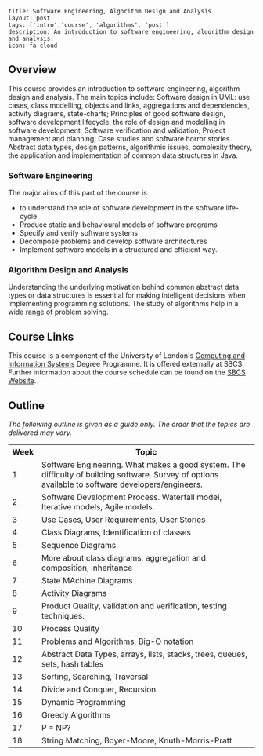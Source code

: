 ```
title: Software Engineering, Algorithm Design and Analysis
layout: post
tags: ['intro','course', 'algorithms', 'post']
description: An introduction to software engineering, algorithm design and analysis.
icon: fa-cloud
```

## Overview
This course provides an introduction to software engineering, algorithm design and analysis. The main topics include: Software design in UML: use cases, class modelling, objects and links, aggregations and dependencies, activity diagrams, state-charts; Principles of good software design, software development lifecycle, the role of design and modelling in software development; Software verification and validation; Project management and planning; Case studies and software horror stories. Abstract data types, design patterns, algorithmic issues, complexity theory, the application and implementation of common data structures in Java.

### Software Engineering
The major aims of this part of the course is

  - to understand the role of software development in the software life-cycle
  - Produce static and behavioural models of software programs
  - Specify and verify software systems
  - Decompose problems and develop software architectures
  - Implement software models in a structured and efficient way.
  
### Algorithm Design and Analysis
Understanding the underlying motivation behind common abstract data types or data structures is essential for making intelligent decisions when implementing programming solutions. The study of algorithms help in a wide range of problem solving.

## Course Links
This course is a component of the University of London's [Computing and Information Systems](http://www.londoninternational.ac.uk/courses/undergraduate/goldsmiths/bsc-computing-information-systems-bsc-diploma-work-entry-route#structure) Degree Programme. It is offered externally at SBCS. Further information about the course schedule can be found on the [SBCS Website](http://sbcs.edu.tt/programme/view/27).

## Outline
*The following outline is given as a guide only. The order that the topics are delivered may vary.*
<table class="table table-hover">
    <tr>
        <th>Week</th><th>            Topic</th>
    </tr>
    <tr>
        <td>1</td>
        <td>Software Engineering. What makes a good system. The difficulty of building software. Survey of options available to software developers/engineers.</td>
    </tr>
    <tr>
        <td>2</td>
        <td>Software Development Process. Waterfall model, Iterative models, Agile models.</td>
    </tr>
    <tr>
        <td>3</td>
        <td>Use Cases, User Requirements, User Stories</td>
    </tr>
    <tr>
        <td>4</td>
        <td>Class Diagrams, Identification of classes</td>
    </tr>
    <tr>
        <td>5</td>
        <td>Sequence Diagrams</td>
    </tr>
    <tr>
        <td>6</td>
        <td>More about class diagrams, aggregation and composition, inheritance</td>
    </tr>
    <tr>
        <td>7</td>
        <td>State MAchine Diagrams</td>
    </tr>
    <tr>
        <td>8</td>
        <td>Activity Diagrams</td>
    </tr>
    <tr>
        <td>9</td>
        <td>Product Quality, validation and verification, testing techniques. </td>
    </tr>
    <tr>
        <td>10</td>
        <td>Process Quality</td>
    </tr>
    <tr>
        <td>11</td>
        <td>Problems and Algorithms, Big-O notation</td>
    </tr>
    <tr>
        <td>12</td>
        <td>Abstract Data Types, arrays, lists, stacks, trees, queues, sets, hash tables</td>
    </tr>
    <tr>
        <td>13</td>
        <td>Sorting, Searching, Traversal</td>
    </tr>
    <tr>
        <td>14</td>
        <td>Divide and Conquer, Recursion</td>
    </tr>
    <tr>
        <td>15</td>
        <td>Dynamic Programming</td>
    </tr>
    <tr>
        <td>16</td>
        <td>Greedy Algorithms</td>
    </tr>
    <tr>
        <td>17</td>
        <td>P = NP?</td>
    </tr>
    <tr>
        <td>18</td>
        <td>String Matching, Boyer-Moore, Knuth-Morris-Pratt</td>
    </tr>
</table>
